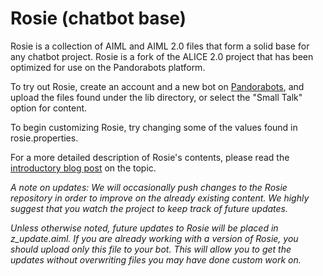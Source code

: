 Rosie (chatbot base)
====================

Rosie is a collection of AIML and AIML 2.0 files that form a solid base for any chatbot project. Rosie is a fork of the ALICE 2.0 project that has been optimized for use on the Pandorabots platform. 

To try out Rosie, create an account and a new bot on [Pandorabots](https://www.pandorabots.com), and upload the files found under the lib directory, or select the "Small Talk" option for content.

To begin customizing Rosie, try changing some of the values found in rosie.properties.

For a more detailed description of Rosie's contents, please read the [introductory blog post](http://blog.pandorabots.com/rosie-customizable-base-content/) on the topic.

*A note on updates: We will occasionally push changes to the Rosie repository in order to improve on the already existing content. We highly suggest that you watch the project to keep track of future updates.*

*Unless otherwise noted, future updates to Rosie will be placed in z_update.aiml. If you are already working with a version of Rosie, you should upload only this file to your bot. This will allow you to get the updates without overwriting files you may have done custom work on.*


